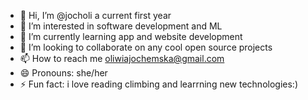- 👋 Hi, I’m @jocholi a current first year
- 👀 I’m interested in software development and ML
- 🌱 I’m currently learning app and website development
- 💞️ I’m looking to collaborate on any cool open source projects
- 📫 How to reach me oliwiajochemska@gmail.com
- 😄 Pronouns: she/her
- ⚡ Fun fact: i love reading climbing and learrning new technologies:)

<!---
jocholi/jocholi is a ✨ special ✨ repository because its `README.md` (this file) appears on your GitHub profile.
You can click the Preview link to take a look at your changes.
--->

